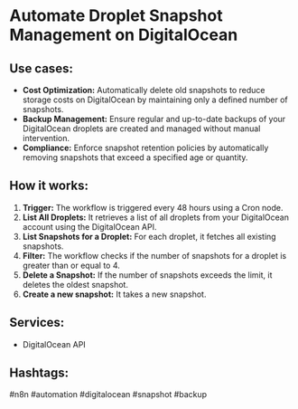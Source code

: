 # Automate Droplet Snapshot Management on DigitalOcean

## Use cases:

- **Cost Optimization:** Automatically delete old snapshots to reduce storage costs on DigitalOcean by maintaining only a defined number of snapshots.
- **Backup Management:** Ensure regular and up-to-date backups of your DigitalOcean droplets are created and managed without manual intervention.
- **Compliance:** Enforce snapshot retention policies by automatically removing snapshots that exceed a specified age or quantity.

## How it works:

1.  **Trigger:** The workflow is triggered every 48 hours using a Cron node.
2.  **List All Droplets:** It retrieves a list of all droplets from your DigitalOcean account using the DigitalOcean API.
3.  **List Snapshots for a Droplet:** For each droplet, it fetches all existing snapshots.
4.  **Filter:** The workflow checks if the number of snapshots for a droplet is greater than or equal to 4.
5.  **Delete a Snapshot:** If the number of snapshots exceeds the limit, it deletes the oldest snapshot.
6.  **Create a new snapshot:** It takes a new snapshot.

## Services:

- DigitalOcean API

## Hashtags:

#n8n #automation #digitalocean #snapshot #backup
